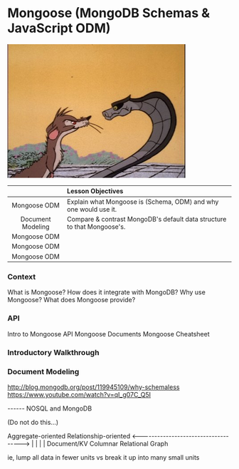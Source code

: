 # Mongoose (MongoDB Schemas & JavaScript ODM)

![Be careful… I… am death…](assets/rikkitikkitavi.jpg)

|   | Lesson Objectives |
|:-:|:------------------|
| Mongoose ODM      | Explain what Mongoose is (Schema, ODM) and why one would use it.
| Document Modeling | Compare & contrast MongoDB's default data structure to that Mongoose's.
| Mongoose ODM      | 
| Mongoose ODM      | 
| Mongoose ODM      | 

### Context

What is Mongoose? How does it integrate with MongoDB?
Why use Mongoose?
What does Mongoose provide?

### API

Intro to Mongoose API
Mongoose Documents
Mongoose Cheatsheet

### Introductory Walkthrough

### Document Modeling

http://blog.mongodb.org/post/119945109/why-schemaless
https://www.youtube.com/watch?v=qI_g07C_Q5I





------ NOSQL and MongoDB

(Do not do this...)

Aggregate-oriented  Relationship-oriented
  <------------------------------------>
       |          |         |       |
  Document/KV Columnar Relational Graph

ie, lump all data in fewer units vs
break it up into many small units
